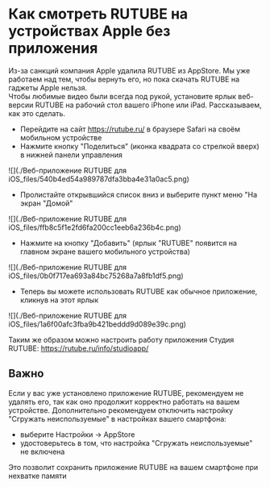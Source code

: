 # Как смотреть RUTUBE на устройствах Apple без приложения

Из-за санкций компания Apple удалила RUTUBE из AppStore. Мы уже работаем над
тем, чтобы вернуть его, но пока скачать RUTUBE на гаджеты Apple нельзя.  
Чтобы любимые видео были всегда под рукой, установите ярлык веб-версии RUTUBE
на рабочий стол вашего iPhone или iPad. Рассказываем, как это сделать.

  * Перейдите на сайт <https://rutube.ru/> в браузере Safari на своём мобильном устройстве
  * Нажмите кнопку "Поделиться" (иконка квадрата со стрелкой вверх) в нижней панели управления

![](./Веб-приложение RUTUBE для
iOS_files/540b4ed54a989787dfa3bba4e31a0ac5.png)

  * Пролистайте открывшийся список вниз и выберите пункт меню "На экран "Домой"

![](./Веб-приложение RUTUBE для
iOS_files/ffb8c5f1e2fd6fa200cc1eeb6a236b4c.png)

  * Нажмите на кнопку "Добавить" (ярлык "RUTUBE" появится на главном экране вашего мобильного устройства)

![](./Веб-приложение RUTUBE для
iOS_files/0b0f717ea693a84bc75268a7a8fb1df5.png)

  * Теперь вы можете использовать RUTUBE как обычное приложение, кликнув на этот ярлык

![](./Веб-приложение RUTUBE для
iOS_files/1a6f00afc3fba9b421beddd9d089e39c.png)

Таким же образом можно настроить работу приложения Студия RUTUBE:
<https://rutube.ru/info/studioapp/>

## Важно

Если у вас уже установлено приложение RUTUBE, рекомендуем не удалять его, так
как оно продолжит корректно работать на вашем устройстве. Дополнительно
рекомендуем отключить настройку "Сгружать неиспользуемые" в настройках вашего
смартфона:

  * выберите Настройки  → AppStore
  * удостоверьтесь в том, что настройка "Сгружать неиспользуемые" не включена

Это позволит сохранить приложение RUTUBE на вашем смартфоне при нехватке
памяти